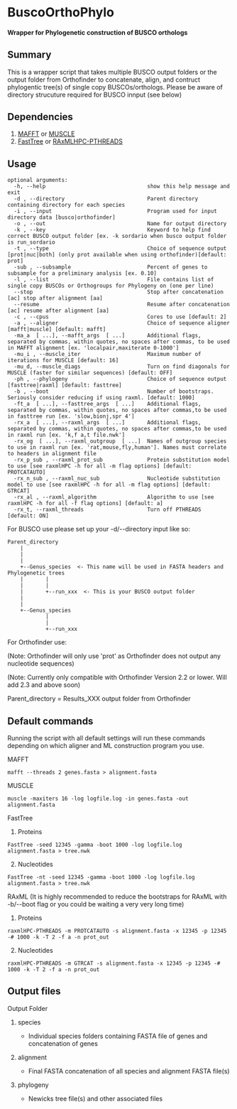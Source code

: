 # BuscoOrthoPhylo
#### Wrapper for Phylogenetic construction of BUSCO orthologs

## Summary

This is a wrapper script that takes multiple BUSCO output folders or the output folder 
from Orthofinder to concatenate, align, and contruct phylogentic tree(s) of single copy 
BUSCOs/orthologs. Please be aware of directory strucuture required for BUSCO innput (see below)

## Dependencies

1. [MAFFT](https://mafft.cbrc.jp/alignment/software/linux.html) or [MUSCLE](https://www.drive5.com/muscle/)
2. [FastTree](http://www.microbesonline.org/fasttree/#Install) or [RAxMLHPC-PTHREADS](https://github.com/stamatak/standard-RAxML)

## Usage
```
optional arguments:
  -h, --help                                show this help message and exit
  -d , --directory                          Parent directory containing directory for each species
  -i , --input                              Program used for input directory data [busco|orthofinder]
  -o , --out                                Name for output directory
  -k , --key                                Keyword to help find correct BUSCO output folder [ex. -k sordario when busco output folder is run_sordario
  -t , --type                               Choice of sequence output [prot|nuc|both] (only prot available when using orthofinder)[default: prot]
  -sub , --subsample                        Percent of genes to subsample for a preliminary analysis [ex. 0.10]
  -l , --list                               File contains list of single copy BUSCOs or Orthogroups for Phylogeny on (one per line)
  --stop                                    Stop after concatenation [ac] stop after alignment [aa]
  --resume                                  Resume after concatenation [ac] resume after alignment [aa]
  -c , --cpus                               Cores to use [default: 2]
  -a , --aligner                            Choice of sequence aligner [mafft|muscle] [default: mafft]
  -ma_a  [ ...], --mafft_args  [ ...]       Additional flags, separated by commas, within quotes, no spaces after commas, to be used in MAFFT alignment [ex. 'localpair,maxiterate 0-1000']
  -mu_i , --muscle_iter                     Maximum number of iterations for MUSCLE [default: 16]
  -mu_d, --muscle_diags                     Turn on find diagonals for MUSCLE (faster for similar sequences) [default: OFF]
  -ph , --phylogeny                         Choice of sequence output [fasttree|raxml] [default: fasttree]
  -b , --boot                               Number of bootstraps. Seriously consider reducing if using raxml. [default: 1000]
  -ft_a  [ ...], --fasttree_args  [ ...]    Additional flags, separated by commas, within quotes, no spaces after commas,to be used in fasttree run [ex. 'slow,bionj,spr 4']
  -rx_a  [ ...], --raxml_args  [ ...]       Additional flags, separated by commas, within quotes, no spaces after commas,to be used in raxml run [ex. 'k,f a,t file.nwk']
  -rx_og  [ ...], --raxml_outgroup  [ ...]  Names of outgroup species to use in raxml run [ex. 'rat,mouse,fly,human']. Names must correlate to headers in alignment file
  -rx_p_sub , --raxml_prot_sub              Protein substitution model to use [see raxmlHPC -h for all -m flag options] [default: PROTCATAUTO]
  -rx_n_sub , --raxml_nuc_sub               Nucleotide substitution model to use [see raxmlHPC -h for all -m flag options] [default: GTRCAT]
  -rx_al , --raxml_algorithm                Algorithm to use [see raxmlHPC -h for all -f flag options] [default: a]
  -rx_t, --raxml_threads                    Turn off PTHREADS [default: ON]
```


For BUSCO use please set up your -d/--directory input like so:
```
Parent_directory
    |
    |
    |
    +--Genus_species  <- This name will be used in FASTA headers and Phylogenetic trees
    |       |
    |       |
    |       +--run_xxx  <- This is your BUSCO output folder
    |
    |
    +--Genus_species
            |
            |
            +--run_xxx
```
For Orthofinder use: 

(Note: Orthofinder will only use 'prot' as Orthofinder does not output any nucleotide sequences)

(Note: Currently only compatible with Orthofinder Version 2.2 or lower. Will add 2.3 and above soon)

Parent_directory = Results_XXX output folder from Orthofinder

## Default commands
Running the script with all default settings will run these commands depending on which aligner and ML construction program you use.

MAFFT
```
mafft --threads 2 genes.fasta > alignment.fasta
```
MUSCLE
```
muscle -maxiters 16 -log logfile.log -in genes.fasta -out alignment.fasta
```
FastTree
1. Proteins
```
FastTree -seed 12345 -gamma -boot 1000 -log logfile.log alignment.fasta > tree.nwk
```
2. Nucleotides
```
FastTree -nt -seed 12345 -gamma -boot 1000 -log logfile.log alignment.fasta > tree.nwk
```
RAxML (It is highly recommended to reduce the bootstraps for RAxML with -b/--boot flag or you could be waiting a very very long time)
1. Proteins
```
raxmlHPC-PTHREADS -m PROTCATAUTO -s alignment.fasta -x 12345 -p 12345 -# 1000 -k -T 2 -f a -n prot_out
```
2. Nucleotides
```
raxmlHPC-PTHREADS -m GTRCAT -s alignment.fasta -x 12345 -p 12345 -# 1000 -k -T 2 -f a -n prot_out
```

## Output files

Output Folder

  1. species
  
      * Individual species folders containing FASTA file of genes and concatenation of genes

  2. alignment
  
      * Final FASTA concatenation of all species and alignment FASTA file(s)

  3. phylogeny
  
      * Newicks tree file(s) and other associated files
